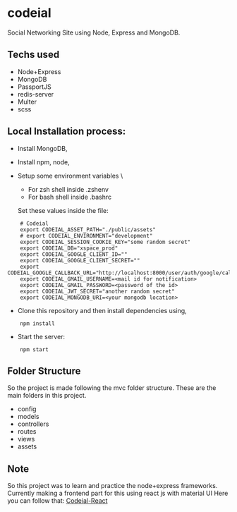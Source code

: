 # codeial
Social Networking Site using Node, Express and MongoDB.

## Techs used
* Node+Express
* MongoDB
* PassportJS
* redis-server
* Multer
* scss

## Local Installation process:
* Install MongoDB,
* Install npm, node,
* Setup some environment variables \
  * For zsh shell inside .zshenv
  * For bash shell inside .bashrc

  Set these values inside the file:
```
    # Codeial
    export CODEIAL_ASSET_PATH="./public/assets"
    # export CODEIAL_ENVIRONMENT="development"
    export CODEIAL_SESSION_COOKIE_KEY="some random secret"
    export CODEIAL_DB="xspace_prod"
    export CODEIAL_GOOGLE_CLIENT_ID=""
    export CODEIAL_GOOGLE_CLIENT_SECRET=""
    export CODEIAL_GOOGLE_CALLBACK_URL="http://localhost:8000/user/auth/google/callback"
    export CODEIAL_GMAIL_USERNAME=<mail id for notification>
    export CODEIAL_GMAIL_PASSWORD=<password of the id>
    export CODEIAL_JWT_SECRET="another random secret"
    export CODEIAL_MONGODB_URI=<your mongodb location>

```
* Clone this repository and then install dependencies using,
```
    npm install 
```
* Start the server: 
```
    npm start
```

## Folder Structure
So the project is made following the mvc folder structure. These are the main folders in this project.
 - config 
 - models 
 - controllers  
 - routes 
 - views
 - assets
  
  
## Note
So this project was to learn and practice the node+express frameworks.\
Currently making a frontend part for this using react js with material UI Here you can follow that:
 [Codeial-React](https://github.com/WahidX/codeial-react "")
